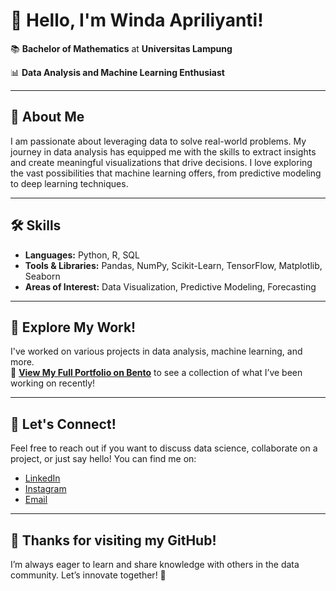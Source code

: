 # 👋 Hello, I'm Winda Apriliyanti!

📚 **Bachelor of Mathematics** at **Universitas Lampung**

📊 **Data Analysis and Machine Learning Enthusiast**

---

## 🚀 About Me

I am passionate about leveraging data to solve real-world problems. My journey in data analysis has equipped me with the skills to extract insights and create meaningful visualizations that drive decisions. I love exploring the vast possibilities that machine learning offers, from predictive modeling to deep learning techniques.

---

## 🛠 Skills

- **Languages:** Python, R, SQL
- **Tools & Libraries:** Pandas, NumPy, Scikit-Learn, TensorFlow, Matplotlib, Seaborn
- **Areas of Interest:** Data Visualization, Predictive Modeling, Forecasting

---

## 🌟 Explore My Work!

I've worked on various projects in data analysis, machine learning, and more.  
🔗 [**View My Full Portfolio on Bento**](https://bento.me/winda-apriliyanti) to see a collection of what I’ve been working on recently!

---

## 🤝 Let's Connect!

Feel free to reach out if you want to discuss data science, collaborate on a project, or just say hello! You can find me on:

- [LinkedIn](https://www.linkedin.com/in/windaapriliyanti/)
- [Instagram](https://www.instagram.com/wndaprilia)
- [Email](wndapriliyanti@gmail.com)

---

## 🎉 Thanks for visiting my GitHub!

I’m always eager to learn and share knowledge with others in the data community. Let’s innovate together! 🌟
